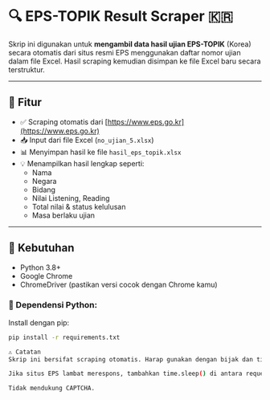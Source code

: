 # 🔍 EPS-TOPIK Result Scraper 🇰🇷

Skrip ini digunakan untuk **mengambil data hasil ujian EPS-TOPIK** (Korea) secara otomatis dari situs resmi EPS menggunakan daftar nomor ujian dalam file Excel. Hasil scraping kemudian disimpan ke file Excel baru secara terstruktur.

---

## 📂 Fitur

- ✅ Scraping otomatis dari [https://www.eps.go.kr](https://www.eps.go.kr)
- 📥 Input dari file Excel (`no_ujian_5.xlsx`)
- 📊 Menyimpan hasil ke file `hasil_eps_topik.xlsx`
- 💡 Menampilkan hasil lengkap seperti:
  - Nama
  - Negara
  - Bidang
  - Nilai Listening, Reading
  - Total nilai & status kelulusan
  - Masa berlaku ujian

---

## 🧰 Kebutuhan

- Python 3.8+
- Google Chrome
- ChromeDriver (pastikan versi cocok dengan Chrome kamu)

### 🧪 Dependensi Python:

Install dengan pip:

```bash
pip install -r requirements.txt

⚠️ Catatan
Skrip ini bersifat scraping otomatis. Harap gunakan dengan bijak dan tidak berlebihan untuk menghormati server EPS.

Jika situs EPS lambat merespons, tambahkan time.sleep() di antara request.

Tidak mendukung CAPTCHA.